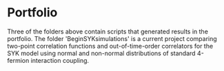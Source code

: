 # Portfolio
Three of the folders above contain scripts that generated results in the portfolio. The folder 'BeginSYKsimulations' is a current project comparing two-point correlation functions and out-of-time-order correlators for the SYK model using normal and non-normal distributions of standard 4-fermion interaction coupling. 
